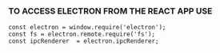 ### TO ACCESS ELECTRON FROM THE REACT APP USE

```
const electron = window.require('electron');
const fs = electron.remote.require('fs');
const ipcRenderer  = electron.ipcRenderer;
```
